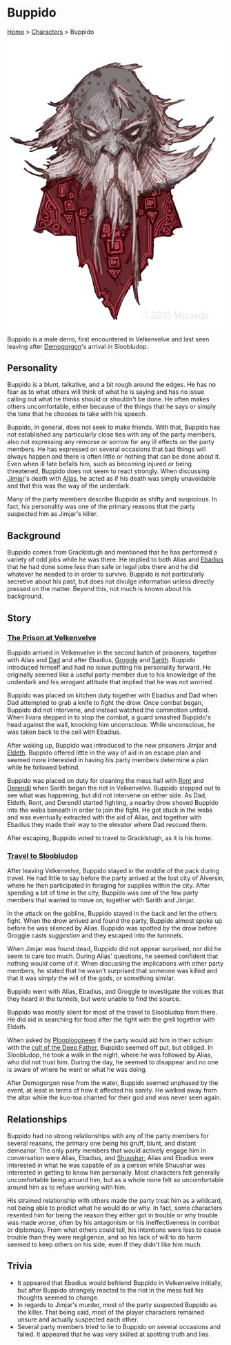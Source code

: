 # Buppido

[Home](../../README.md) > [Characters](../info.md) > Buppido

![Buppido](Buppido.png)

Buppido is a male derro, first encountered in Velkenvelve and last seen leaving after [Demogorgon](../../lore/demon_lords/demogorgon.md)'s arrival in Sloobludop.

## Personality
Buppido is a blunt, talkative, and a bit rough around the edges. He has no fear as to what others will think of what he is saying and has no issue calling out what he thinks should or shouldn't be done. He often makes others uncomfortable, either because of the things that he says or simply the tone that he chooses to take with his speech.

Buppido, in general, does not seek to make friends. With that, Buppido has not established any particularly close ties with any of the party members, also not expressing any remorse or sorrow for any ill effects on the party members. He has expressed on several occasions that bad things will always happen and there is often little or nothing that can be done about it. Even when ill fate befalls him, such as becoming injured or being threatened, Buppido does not seem to react strongly. When discussing [Jimjar](jimjar.md)'s death with [Alias](../pcs/alias.md), he acted as if his death was simply unavoidable and that this was the way of the underdark.

Many of the party members describe Buppido as shifty and suspicious. In fact, his personality was one of the primary reasons that the party suspected him as Jimjar's killer.

## Background
Buppido comes from Gracklstugh and mentioned that he has performed a variety of odd jobs while he was there. He implied to both Alias and [Ebadius](../pcs/ebadius.md) that he had done some less than safe or legal jobs there and he did whatever he needed to in order to survive. Buppido is not particularly secretive about his past, but does not divulge information unless directly pressed on the matter. Beyond this, not much is known about his background.

## Story
### [The Prison at Velkenvelve](../../sessions/arc01/info.md)
Buppido arrived in Velkenvelve in the second batch of prisoners, together with Alias and [Dad](../pcs/dad.md) and after Ebadius, [Groggle](../pcs/groggle.md) and [Sarith](sarith.md). Buppido introduced himself and had no issue putting his personality forward. He originally seemed like a useful party member due to his knowledge of the underdark and his arrogant attitude that implied that he was not worried.

Buppido was placed on kitchen duty together with Ebadius and Dad when Dad attempted to grab a knife to fight the drow. Once combat began, Buppido did not intervene, and instead watched the commotion unfold. When Ilvara stepped in to stop the combat, a guard smashed Buppido's head against the wall, knocking him unconscious. While unconscious, he was taken back to the cell with Ebadius.

After waking up, Buppido was introduced to the new prisoners Jimjar and [Eldeth](eldeth.md). Buppido offered little in the way of aid in an escape plan and seemed more interested in having his party members determine a plan while he followed behind.

Buppido was placed on duty for cleaning the mess hall with [Ront](ront.md) and [Derendil](derendil.md) when Sarith began the riot in Velkenvelve. Buppido stepped out to see what was happening, but did not intervene on either side. As Dad, Eldeth, Ront, and Derendil started fighting, a nearby drow shoved Buppido into the webs beneath in order to join the fight. He got stuck in the webs and was eventually extracted with the aid of Alias, and together with Ebadius they made their way to the elevator where Dad rescued them.

After escaping, Buppido voted to travel to Gracklstugh, as it is his home.

### [Travel to Sloobludop](../../sessions/arc02/info.md)
After leaving Velkenvelve, Buppido stayed in the middle of the pack during travel. He had little to say before the party arrived at the lost city of Alversin, where he then participated in foraging for supplies within the city. After spending a bit of time in the city, Buppido was one of the few party members that wanted to move on, together with Sarith and Jimjar.

In the attack on the goblins, Buppido stayed in the back and let the others fight. When the drow arrived and found the party, Buppido almost spoke up before he was silenced by Alias. Buppido was spotted by the drow before Groggle casts *suggestion* and they escaped into the tunnnels.

When Jimjar was found dead, Buppido did not appear surprised, nor did he seem to care too much. During Alias' questions, he seemed confident that nothing would come of it. When discussing the implications with other party members, he stated that he wasn't surprised that someone was killed and that it was simply the will of the gods, or something similar. 

Buppido went with Alias, Ebadius, and Groggle to investigate the voices that they heard in the tunnels, but were unable to find the source.

Buppido was mostly silent for most of the travel to Sloobludop from there. He did aid in searching for food after the fight with the grell together with Eldeth.

When asked by [Plooplooppeen](../sloobludop/ploopploopeen.md) if the party would aid him in their schism with the [cult of the Deep Father](../../lore/organizations/deepfather.md), Buppido seemed off put, but obliged. In Sloobludop, he took a walk in the night, where he was followed by Alias, who did not trust him. During the day, he seemed to disappear and no one is aware of where he went or what he was doing.

After Demogorgon rose from the water, Buppido seemed unphased by the event, at least in terms of how it affected his sanity. He walked away from the altar while the kuo-toa chanted for their god and was never seen again.

## Relationships
Buppido had no strong relationships with any of the party members for several reasons, the primary one being his gruff, blunt, and distant demeanor. The only party members that would actively engage him in conversation were Alias, Ebadius, and [Shuushar](shuushar.md); Alias and Ebadius were interested in what he was capable of as a person while Shuushar was interested in getting to know him personally. Most characters felt generally uncomfortable being around him, but as a whole none felt so uncomfortable around him as to refuse working with him.

His strained relationship with others made the party treat him as a wildcard, not being able to predict what he would do or why. In fact, some characters resented him for being the reason they either got in trouble or why trouble was made worse, often by his antagonism or his ineffectiveness in combat or diplomacy. From what others could tell, his intentions were less to cause trouble than they were negligence, and so his lack of will to do harm seemed to keep others on his side, even if they didn't like him much.

## Trivia
* It appeared that Ebadius would befriend Buppido in Velkenvelve initially, but after Buppido strangely reacted to the riot in the mess hall his thoughts seemed to change.
* In regards to Jimjar's murder, most of the party suspected Buppido as the killer. That being said, most of the player characters remained unsure and actually suspected each other.
* Several party members tried to lie to Buppido on several occasions and failed. It appeared that he was very skilled at spotting truth and lies.
